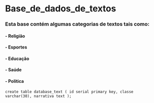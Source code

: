 # Base_de_dados_de_textos

### Esta base contém algumas categorias de textos tais como:
#### - Religião
#### - Esportes
#### - Educação
#### - Saúde
#### - Política


`create table database_text
(
	id serial primary key,
	classe varchar(30),
	narrativa text
);`

